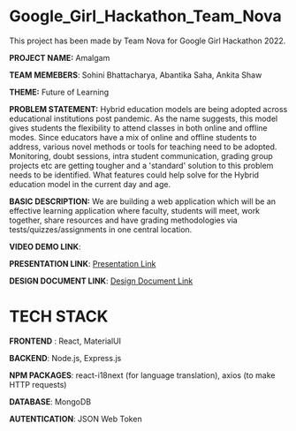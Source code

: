 # Google_Girl_Hackathon_Team_Nova

This project has been made by Team Nova for Google Girl Hackathon 2022.


**PROJECT NAME:** Amalgam

**TEAM MEMEBERS**: Sohini Bhattacharya, Abantika Saha, Ankita Shaw

**THEME:** Future of Learning

**PROBLEM STATEMENT:** Hybrid education models are being adopted across educational institutions post pandemic. As the name suggests, this model gives students the flexibility to attend classes in both online and offline modes. Since educators have a mix of online and offline students to address, various novel methods or tools for teaching need to be adopted. Monitoring, doubt sessions, intra student communication, grading group projects etc are getting tougher and a 'standard' solution to this problem needs to be identified. What features could help solve for the Hybrid education model in the current day and age.

**BASIC DESCRIPTION:** We are building a web application which will be an effective learning application where faculty, students will meet, work together, share resources and have grading methodologies via tests/quizzes/assignments in one central location. 

**VIDEO DEMO LINK**: 

**PRESENTATION LINK**: [Presentation Link](https://docs.google.com/presentation/d/1fgjC4Uz6LEBu0mkShjM4XMXOSDIz6VuZ32Lb6APmmWk/edit?usp=sharing)

**DESIGN DOCUMENT LINK**: [Design Document Link](https://drive.google.com/file/d/1mXKPeHGVjNNrTQnfaQh1JzvFV-S2UBni/view)

# TECH STACK

**FRONTEND** : React, MaterialUI

**BACKEND**:  Node.js, Express.js

**NPM PACKAGES**: react-i18next (for language translation), axios (to make HTTP requests)

**DATABASE**: MongoDB

**AUTENTICATION**: JSON Web Token

